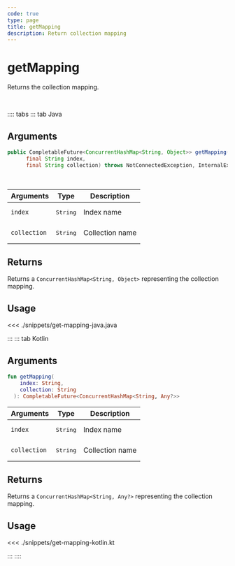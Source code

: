 ```yaml
---
code: true
type: page
title: getMapping
description: Return collection mapping
---
```


# getMapping

Returns the collection mapping.

<br/>

:::: tabs
::: tab Java

## Arguments

```java
public CompletableFuture<ConcurrentHashMap<String, Object>> getMapping(
      final String index,
      final String collection) throws NotConnectedException, InternalException
```

<br/>

| Arguments    | Type              | Description     |
| ------------ | ----------------- | --------------- |
| `index`      | <pre>String</pre> | Index name      |
| `collection` | <pre>String</pre> | Collection name |

## Returns

Returns a `ConcurrentHashMap<String, Object>` representing the collection mapping.

## Usage

<<< ./snippets/get-mapping-java.java

:::
::: tab Kotlin

## Arguments

```kotlin
fun getMapping(
    index: String,
    collection: String
  ): CompletableFuture<ConcurrentHashMap<String, Any?>>
```

| Arguments    | Type              | Description     |
| ------------ | ----------------- | --------------- |
| `index`      | <pre>String</pre> | Index name      |
| `collection` | <pre>String</pre> | Collection name |


## Returns

Returns a `ConcurrentHashMap<String, Any?>` representing the collection mapping.

## Usage

<<< ./snippets/get-mapping-kotlin.kt

:::
::::